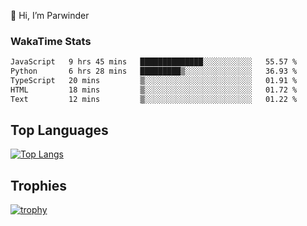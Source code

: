 👋 Hi, I’m Parwinder 

### WakaTime Stats

<!--START_SECTION:waka-->

```txt
JavaScript   9 hrs 45 mins   ██████████████░░░░░░░░░░░   55.57 %
Python       6 hrs 28 mins   █████████▒░░░░░░░░░░░░░░░   36.93 %
TypeScript   20 mins         ▒░░░░░░░░░░░░░░░░░░░░░░░░   01.91 %
HTML         18 mins         ▒░░░░░░░░░░░░░░░░░░░░░░░░   01.72 %
Text         12 mins         ▒░░░░░░░░░░░░░░░░░░░░░░░░   01.22 %
```

<!--END_SECTION:waka-->

## Top Languages
[![Top Langs](https://github-readme-stats.vercel.app/api/top-langs/?username=officialprosingh&layout=donut-vertical)](https://github.com/anuraghazra/github-readme-stats)

## Trophies
[![trophy](https://github-profile-trophy.vercel.app/?username=officialprosingh)](https://github.com/ryo-ma/github-profile-trophy)
